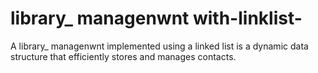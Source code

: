 # library_ managenwnt with-linklist-
A library_ managenwnt implemented using a linked list is a dynamic data structure that efficiently stores and manages contacts.
